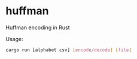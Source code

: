# huffman
Huffman encoding in Rust

Usage:

```sh
cargo run [alphabet csv] [encode/decode] [file] 
```
